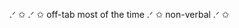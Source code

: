 .ᐟ ✩ 
.ᐟ ✩ off-tab most of the time 
.ᐟ ✩ non-verbal
.ᐟ ✩ 
<!---
meowers1/meowers1 is a ✨ special ✨ repository because its `README.md` (this file) appears on your GitHub profile.
You can click the Preview link to take a look at your changes.
--->
